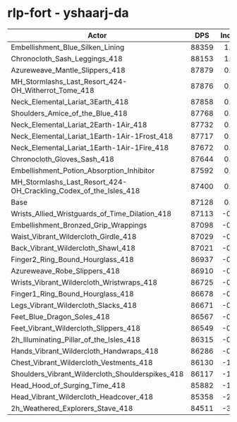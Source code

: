 # rlp-fort - yshaarj-da
| Actor | DPS | Increase |
|---|:---:|:---:|
|Embellishment_Blue_Silken_Lining|88359|1.41%|
|Chronocloth_Sash_Leggings_418|88153|1.18%|
|Azureweave_Mantle_Slippers_418|87879|0.86%|
|MH_Stormlashs_Last_Resort_424-OH_Witherrot_Tome_418|87876|0.86%|
|Neck_Elemental_Lariat_3Earth_418|87858|0.84%|
|Shoulders_Amice_of_the_Blue_418|87768|0.73%|
|Neck_Elemental_Lariat_2Earth-1Air_418|87732|0.69%|
|Neck_Elemental_Lariat_1Earth-1Air-1Frost_418|87717|0.68%|
|Neck_Elemental_Lariat_1Earth-1Air-1Fire_418|87672|0.62%|
|Chronocloth_Gloves_Sash_418|87644|0.59%|
|Embellishment_Potion_Absorption_Inhibitor|87592|0.53%|
|MH_Stormlashs_Last_Resort_424-OH_Crackling_Codex_of_the_Isles_418|87400|0.31%|
|Base|87128|0.00%|
|Wrists_Allied_Wristguards_of_Time_Dilation_418|87113|-0.02%|
|Embellishment_Bronzed_Grip_Wrappings|87098|-0.03%|
|Waist_Vibrant_Wildercloth_Girdle_418|87029|-0.11%|
|Back_Vibrant_Wildercloth_Shawl_418|87021|-0.12%|
|Finger2_Ring_Bound_Hourglass_418|86937|-0.22%|
|Azureweave_Robe_Slippers_418|86910|-0.25%|
|Wrists_Vibrant_Wildercloth_Wristwraps_418|86725|-0.46%|
|Finger1_Ring_Bound_Hourglass_418|86678|-0.52%|
|Legs_Vibrant_Wildercloth_Slacks_418|86671|-0.52%|
|Feet_Blue_Dragon_Soles_418|86567|-0.64%|
|Feet_Vibrant_Wildercloth_Slippers_418|86549|-0.66%|
|2h_Illuminating_Pillar_of_the_Isles_418|86315|-0.93%|
|Hands_Vibrant_Wildercloth_Handwraps_418|86286|-0.97%|
|Chest_Vibrant_Wildercloth_Vestments_418|86130|-1.15%|
|Shoulders_Vibrant_Wildercloth_Shoulderspikes_418|86117|-1.16%|
|Head_Hood_of_Surging_Time_418|85882|-1.43%|
|Head_Vibrant_Wildercloth_Headcover_418|85358|-2.03%|
|2h_Weathered_Explorers_Stave_418|84511|-3.00%|
